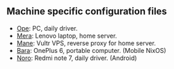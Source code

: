 ## Machine specific configuration files

- [Ope](https://onepiece.fandom.com/wiki/Ope_Ope_no_Mi): PC, daily driver.
- [Mera](https://onepiece.fandom.com/wiki/Mera_Mera_no_Mi): Lenovo laptop, home server.
- [Mane](https://onepiece.fandom.com/wiki/Mane_Mane_no_Mi): Vultr VPS, reverse proxy for home server.
- [Bara](https://onepiece.fandom.com/wiki/Bara_Bara_no_Mi): OnePlus 6, portable computer. (Mobile NixOS)
- [Noro](https://onepiece.fandom.com/wiki/Noro_Noro_no_Mi): Redmi note 7, daily driver. (Android)

